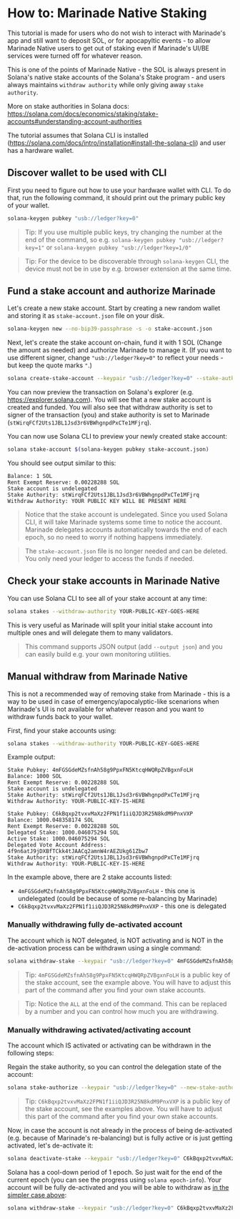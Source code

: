 # How to: Marinade Native Staking

This tutorial is made for users who do not wish to interact with Marinade's app and still want to deposit SOL, or for apocapyltic events - to allow Marinade Native users to get out of staking even if Marinade's UI/BE services were turned off for whatever reason.

This is one of the points of Marinade Native - the SOL is always present in Solana's native stake accounts of the Solana's Stake program - and users always maintains `withdraw authority` while only giving away `stake authority`.

More on stake authorities in Solana docs: https://solana.com/docs/economics/staking/stake-accounts#understanding-account-authorities

The tutorial assumes that Solana CLI is installed (https://solana.com/docs/intro/installation#install-the-solana-cli) and user has a hardware wallet.

## Discover wallet to be used with CLI
First you need to figure out how to use your hardware wallet with CLI. To do that, run the following command, it should print out the primary public key of your wallet.
```bash
solana-keygen pubkey "usb://ledger?key=0"
```
> Tip: If you use multiple public keys, try changing the number at the end of the command, so e.g. `solana-keygen pubkey "usb://ledger?key=1"` or `solana-keygen pubkey "usb://ledger?key=1/0"`

> Tip: For the device to be discoverable through `solana-keygen` CLI, the device must not be in use by e.g. browser extension at the same time.

## Fund a stake account and authorize Marinade
Let's create a new stake account. Start by creating a new random wallet and storing it as `stake-account.json` file on your disk.
```bash
solana-keygen new --no-bip39-passphrase -s -o stake-account.json
```

Next, let's create the stake account on-chain, fund it with 1 SOL (Change the amount as needed) and authorize Marinade to manage it. (If you want to use different signer, change `"usb://ledger?key=0"` to reflect your needs - but keep the quote marks `"`.)
```bash
solana create-stake-account --keypair "usb://ledger?key=0" --stake-authority stWirqFCf2Uts1JBL1Jsd3r6VBWhgnpdPxCTe1MFjrq stake-account.json 1
```

You can now preview the transaction on Solana's explorer (e.g. https://explorer.solana.com). You will see that a new stake account is created and funded. You will also see that withdraw authority is set to signer of the transaction (you) and stake authority is set to Marinade (`stWirqFCf2Uts1JBL1Jsd3r6VBWhgnpdPxCTe1MFjrq`).

You can now use Solana CLI to preview your newly created stake account:
```bash
solana stake-account $(solana-keygen pubkey stake-account.json)
```
You should see output similar to this:
```
Balance: 1 SOL
Rent Exempt Reserve: 0.00228288 SOL
Stake account is undelegated
Stake Authority: stWirqFCf2Uts1JBL1Jsd3r6VBWhgnpdPxCTe1MFjrq
Withdraw Authority: YOUR PUBLIC KEY WILL BE PRESENT HERE
```

> Notice that the stake account is undelegated. Since you used Solana CLI, it will take Marinade systems some time to notice the account. Marinade delegates accounts automatically towards the end of each epoch, so no need to worry if nothing happens immediately.

> The `stake-account.json` file is no longer needed and can be deleted. You only need your ledger to access the funds if needed.

## Check your stake accounts in Marinade Native
You can use Solana CLI to see all of your stake account at any time:
```bash
solana stakes --withdraw-authority YOUR-PUBLIC-KEY-GOES-HERE
```
This is very useful as Marinade will split your initial stake account into multiple ones and will delegate them to many validators.

> This command supports JSON output (add `--output json`) and you can easily build e.g. your own monitoring utilities.

## Manual withdraw from Marinade Native
This is not a recommended way of removing stake from Marinade - this is a way to be used in case of emergency/apocalyptic-like scenarions when Marinade's UI is not available for whatever reason and you want to withdraw funds back to your wallet.

First, find your stake accounts using:
```bash
solana stakes --withdraw-authority YOUR-PUBLIC-KEY-GOES-HERE
```
Example output:
```
Stake Pubkey: 4mFGSGdeMZsfnAh58g9PpxFN5KtcqHWQRpZVBgxnFoLH
Balance: 1000 SOL
Rent Exempt Reserve: 0.00228288 SOL
Stake account is undelegated
Stake Authority: stWirqFCf2Uts1JBL1Jsd3r6VBWhgnpdPxCTe1MFjrq
Withdraw Authority: YOUR-PUBLIC-KEY-IS-HERE

Stake Pubkey: C6kBqxp2tvxvMaXz2FPN1f1iiQJD3R25N8kdM9PnxVXP
Balance: 1000.048358174 SOL
Rent Exempt Reserve: 0.00228288 SOL
Delegated Stake: 1000.046075294 SOL
Active Stake: 1000.046075294 SOL
Delegated Vote Account Address: 4f9n6atJ9jDXBfTCkk4tJAACq2amnW4rAEZUkg61Zbw7
Stake Authority: stWirqFCf2Uts1JBL1Jsd3r6VBWhgnpdPxCTe1MFjrq
Withdraw Authority: YOUR-PUBLIC-KEY-IS-HERE
```

In the example above, there are 2 stake accounts listed:
- `4mFGSGdeMZsfnAh58g9PpxFN5KtcqHWQRpZVBgxnFoLH` - this one is undelegated (could be because of some re-balancing by Marinade)
- `C6kBqxp2tvxvMaXz2FPN1f1iiQJD3R25N8kdM9PnxVXP` - this one is delegated

### Manually withdrawing fully de-activated account
The account which is NOT delegated, is NOT activating and is NOT in the de-activation process can be withdrawn using a single command:
```bash
solana withdraw-stake --keypair "usb://ledger?key=0" 4mFGSGdeMZsfnAh58g9PpxFN5KtcqHWQRpZVBgxnFoLH YOUR-PUBLIC-KEY ALL
```

> Tip: `4mFGSGdeMZsfnAh58g9PpxFN5KtcqHWQRpZVBgxnFoLH` is a public key of the stake account, see the example above. You will have to adjust this part of the command after you find your own stake accounts.

> Tip: Notice the `ALL` at the end of the command. This can be replaced by a number and you can control how much you are withdrawing.

### Manually withdrawing activated/activating account
The account which IS activated or activating can be withdrawn in the following steps:

Regain the stake authority, so you can control the delegation state of the account:
```bash
solana stake-authorize --keypair "usb://ledger?key=0" --new-stake-authority YOUR-PUBLIC-KEY-GOES-HERE  C6kBqxp2tvxvMaXz2FPN1f1iiQJD3R25N8kdM9PnxVXP
```
> Tip: `C6kBqxp2tvxvMaXz2FPN1f1iiQJD3R25N8kdM9PnxVXP` is a public key of the stake account, see the examples above. You will have to adjust this part of the command after you find your own stake accounts.

Now, in case the account is not already in the process of being de-activated (e.g. because of Marinade's re-balancing) but is fully active or is just getting activated, let's de-activate it:
```bash
solana deactivate-stake --keypair "usb://ledger?key=0" C6kBqxp2tvxvMaXz2FPN1f1iiQJD3R25N8kdM9PnxVXP
```

Solana has a cool-down period of 1 epoch. So just wait for the end of the current epoch (you can see the progress using `solana epoch-info`). Your account will be fully de-activated and you will be able to withdraw as [in the simpler case above](#manually-withdrawing-fully-de-activated-account):
```bash
solana withdraw-stake --keypair "usb://ledger?key=0" C6kBqxp2tvxvMaXz2FPN1f1iiQJD3R25N8kdM9PnxVXP YOUR-PUBLIC-KEY ALL
```
